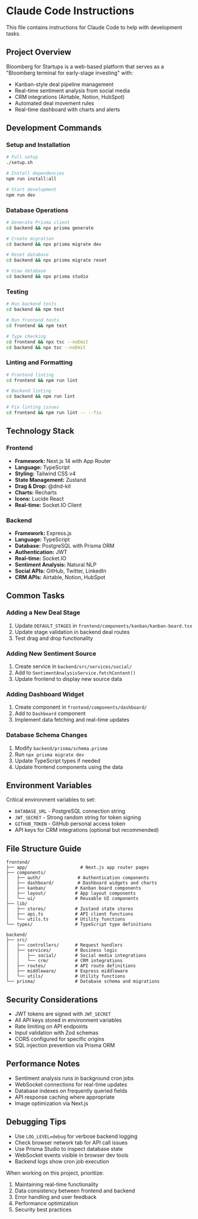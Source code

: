 # Claude Code Instructions

This file contains instructions for Claude Code to help with development tasks.

## Project Overview

Bloomberg for Startups is a web-based platform that serves as a "Bloomberg terminal for early-stage investing" with:
- Kanban-style deal pipeline management
- Real-time sentiment analysis from social media
- CRM integrations (Airtable, Notion, HubSpot)
- Automated deal movement rules
- Real-time dashboard with charts and alerts

## Development Commands

### Setup and Installation
```bash
# Full setup
./setup.sh

# Install dependencies
npm run install:all

# Start development
npm run dev
```

### Database Operations
```bash
# Generate Prisma client
cd backend && npx prisma generate

# Create migration
cd backend && npx prisma migrate dev

# Reset database
cd backend && npx prisma migrate reset

# View database
cd backend && npx prisma studio
```

### Testing
```bash
# Run backend tests
cd backend && npm test

# Run frontend tests  
cd frontend && npm test

# Type checking
cd frontend && npx tsc --noEmit
cd backend && npx tsc --noEmit
```

### Linting and Formatting
```bash
# Frontend linting
cd frontend && npm run lint

# Backend linting  
cd backend && npm run lint

# Fix linting issues
cd frontend && npm run lint -- --fix
```

## Technology Stack

### Frontend
- **Framework:** Next.js 14 with App Router
- **Language:** TypeScript
- **Styling:** Tailwind CSS v4
- **State Management:** Zustand
- **Drag & Drop:** @dnd-kit
- **Charts:** Recharts
- **Icons:** Lucide React
- **Real-time:** Socket.IO Client

### Backend  
- **Framework:** Express.js
- **Language:** TypeScript
- **Database:** PostgreSQL with Prisma ORM
- **Authentication:** JWT
- **Real-time:** Socket.IO
- **Sentiment Analysis:** Natural NLP
- **Social APIs:** GitHub, Twitter, LinkedIn
- **CRM APIs:** Airtable, Notion, HubSpot

## Common Tasks

### Adding a New Deal Stage
1. Update `DEFAULT_STAGES` in `frontend/components/kanban/kanban-board.tsx`
2. Update stage validation in backend deal routes
3. Test drag and drop functionality

### Adding New Sentiment Source
1. Create service in `backend/src/services/social/`
2. Add to `SentimentAnalysisService.fetchContent()`
3. Update frontend to display new source data

### Adding Dashboard Widget
1. Create component in `frontend/components/dashboard/`
2. Add to `Dashboard` component
3. Implement data fetching and real-time updates

### Database Schema Changes
1. Modify `backend/prisma/schema.prisma`
2. Run `npx prisma migrate dev`
3. Update TypeScript types if needed
4. Update frontend components using the data

## Environment Variables

Critical environment variables to set:
- `DATABASE_URL` - PostgreSQL connection string
- `JWT_SECRET` - Strong random string for token signing
- `GITHUB_TOKEN` - GitHub personal access token
- API keys for CRM integrations (optional but recommended)

## File Structure Guide

```
frontend/
├── app/                    # Next.js app router pages
├── components/
│   ├── auth/              # Authentication components
│   ├── dashboard/         # Dashboard widgets and charts  
│   ├── kanban/           # Kanban board components
│   ├── layout/           # App layout components
│   └── ui/               # Reusable UI components
├── lib/
│   ├── stores/           # Zustand state stores
│   ├── api.ts            # API client functions
│   └── utils.ts          # Utility functions
└── types/                # TypeScript type definitions

backend/
├── src/
│   ├── controllers/      # Request handlers
│   ├── services/         # Business logic
│   │   ├── social/       # Social media integrations
│   │   └── crm/          # CRM integrations  
│   ├── routes/           # API route definitions
│   ├── middleware/       # Express middleware
│   └── utils/            # Utility functions
└── prisma/               # Database schema and migrations
```

## Security Considerations

- JWT tokens are signed with `JWT_SECRET`
- All API keys stored in environment variables
- Rate limiting on API endpoints
- Input validation with Zod schemas
- CORS configured for specific origins
- SQL injection prevention via Prisma ORM

## Performance Notes

- Sentiment analysis runs in background cron jobs
- WebSocket connections for real-time updates
- Database indexes on frequently queried fields
- API response caching where appropriate
- Image optimization via Next.js

## Debugging Tips

- Use `LOG_LEVEL=debug` for verbose backend logging
- Check browser network tab for API call issues
- Use Prisma Studio to inspect database state
- WebSocket events visible in browser dev tools
- Backend logs show cron job execution

When working on this project, prioritize:
1. Maintaining real-time functionality
2. Data consistency between frontend and backend
3. Error handling and user feedback
4. Performance optimization
5. Security best practices